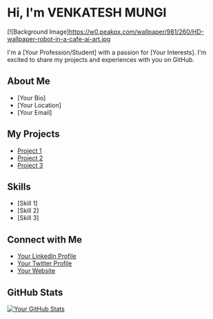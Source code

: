 # Hi, I'm VENKATESH MUNGI 



[![Background Image]https://w0.peakpx.com/wallpaper/981/260/HD-wallpaper-robot-in-a-cafe-ai-art.jpg

I'm a [Your Profession/Student] with a passion for [Your Interests]. I'm excited to share my projects and experiences with you on GitHub.  

## About Me  

* [Your Bio]  
* [Your Location]  
* [Your Email]  

## My Projects  

* [Project 1](https://github.com/your-username/project-1)  
* [Project 2](https://github.com/your-username/project-2)  
* [Project 3](https://github.com/your-username/project-3)  

## Skills  

* [Skill 1]  
* [Skill 2]  
* [Skill 3]  

## Connect with Me  

* [Your LinkedIn Profile](https://www.linkedin.com/in/your-username)  
* [Your Twitter Profile](https://twitter.com/your-username)  
* [Your Website](https://your-website.com)  

## GitHub Stats  

[![Your GitHub Stats](https://github-readme-stats.vercel.app/api?username=your-username&show_icons=true&theme=dark)](https://github.com/anuraghazra/github-readme-stats)
